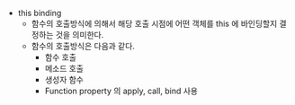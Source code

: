 * this binding
    * 함수의 호출방식에 의해서 해당 호출 시점에 어떤 객체를 this 에 바인딩할지 결정하는 것을 의미한다.
    * 함수의 호출방식은 다음과 같다.
        * 함수 호출
        * 메소드 호출
        * 생성자 함수
        * Function property 의 apply, call, bind 사용
        